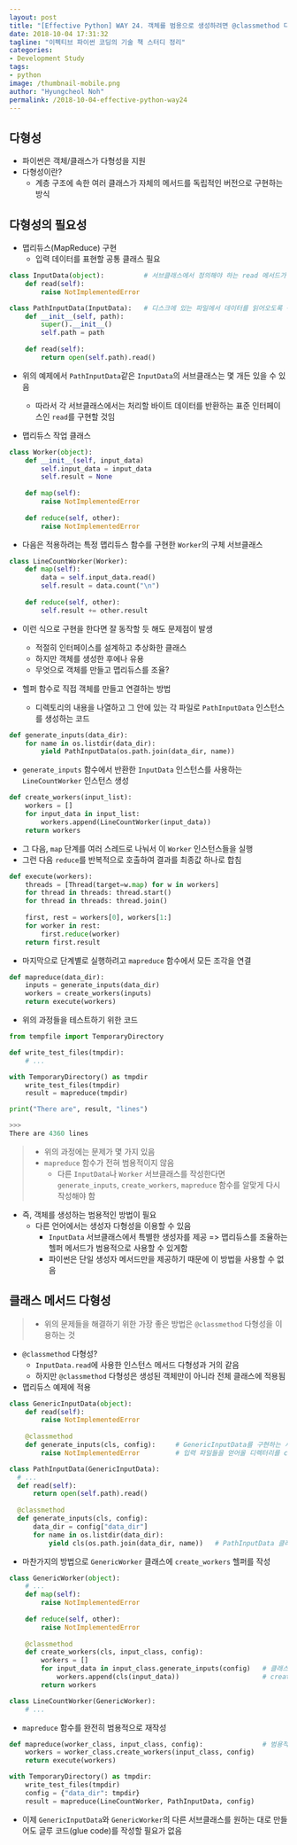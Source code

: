 ```yaml
---
layout: post
title: "[Effective Python] WAY 24. 객체를 범용으로 생성하려면 @classmethod 다형성을 이용하자"
date: 2018-10-04 17:31:32
tagline: "이펙티브 파이썬 코딩의 기술 책 스터디 정리"
categories:
- Development Study
tags:
- python
image: /thumbnail-mobile.png
author: "Hyungcheol Noh"
permalink: /2018-10-04-effective-python-way24
---
```


## 다형성
- 파이썬은 객체/클래스가 다형성을 지원
- 다형성이란?
  - 계층 구조에 속한 여러 클래스가 자체의 메서드를 독립적인 버전으로 구현하는 방식

## 다형성의 필요성
- 맵리듀스(MapReduce) 구현
  - 입력 데이터를 표현할 공통 클래스 필요

```python
class InputData(object):          # 서브클래스에서 정의해야 하는 read 메서드가 있는 입력 데이터 클래스
    def read(self):
        raise NotImplementedError

class PathInputData(InputData):   # 디스크에 있는 파일에서 데이터를 읽어오도록 구현한 InputData의 서브클래스
    def __init__(self, path):
        super().__init__()
        self.path = path
    
    def read(self):
        return open(self.path).read()
```

- 위의 예제에서 `PathInputData`같은 `InputData`의 서브클래스는 몇 개든 있을 수 있음
  - 따라서 각 서브클래스에서는 처리할 바이트 데이터를 반환하는 표준 인터페이스인 `read`를 구현할 것임
  
- 맵리듀스 작업 클래스

```python
class Worker(object):
    def __init__(self, input_data)
        self.input_data = input_data
        self.result = None
    
    def map(self):
        raise NotImplementedError
        
    def reduce(self, other):
        raise NotImplementedError

```

- 다음은 적용하려는 특정 맵리듀스 함수를 구현한 `Worker`의 구체 서브클래스

```python
class LineCountWorker(Worker):
    def map(self):
        data = self.input_data.read()
        self.result = data.count("\n")
    
    def reduce(self, other):
        self.result += other.result
```

- 이런 식으로 구현을 한다면 잘 동작할 듯 해도 문제점이 발생
  - 적절히 인터페이스를 설계하고 추상화한 클래스
  - 하지만 객체를 생성한 후에나 유용
  - 무엇으로 객체를 만들고 맵리듀스를 조율?

- 헬퍼 함수로 직접 객체를 만들고 연결하는 방법
  - 디렉토리의 내용을 나열하고 그 안에 있는 각 파일로 `PathInputData` 인스턴스를 생성하는 코드

```python
def generate_inputs(data_dir):
    for name in os.listdir(data_dir):
        yield PathInputData(os.path.join(data_dir, name))
```

- `generate_inputs` 함수에서 반환한 `InputData` 인스턴스를 사용하는 `LineCountWorker` 인스턴스 생성

```python
def create_workers(input_list):
    workers = []
    for input_data in input_list:
        workers.append(LineCountWorker(input_data))
    return workers
```

- 그 다음, `map` 단계를 여러 스레드로 나눠서 이 `Worker` 인스턴스들을 실행
- 그런 다음 `reduce`를 반복적으로 호출하여 결과를 최종값 하나로 합침

```python
def execute(workers):
    threads = [Thread(target=w.map) for w in workers]
    for thread in threads: thread.start()
    for thread in threads: thread.join()
    
    first, rest = workers[0], workers[1:]
    for worker in rest:
        first.reduce(worker)
    return first.result
```

- 마지막으로 단계별로 실행하려고 `mapreduce` 함수에서 모든 조각을 연결

```python
def mapreduce(data_dir):
    inputs = generate_inputs(data_dir)
    workers = create_workers(inputs)
    return execute(workers)
```

- 위의 과정들을 테스트하기 위한 코드

```python
from tempfile import TemporaryDirectory

def write_test_files(tmpdir):
    # ...

with TemporaryDirectory() as tmpdir
    write_test_files(tmpdir)
    result = mapreduce(tmpdir)

print("There are", result, "lines")

>>>
There are 4360 lines
```

>- 위의 과정에는 문제가 몇 가지 있음
>  - `mapreduce` 함수가 전혀 범용적이지 않음
>    - 다른 `InputData`나 `Worker` 서브클래스를 작성한다면 `generate_inputs`, `create_workers`, `mapreduce` 함수를 알맞게 다시 작성해야 함

- 즉, 객체를 생성하는 범용적인 방법이 필요
  - 다른 언어에서는 생성자 다형성을 이용할 수 있음
    - `InputData` 서브클래스에서 특별한 생성자를 제공 => 맵리듀스를 조율하는 헬퍼 메서드가 범용적으로 사용할 수 있게함
    - 파이썬은 단일 생성자 메서드만을 제공하기 때문에 이 방법을 사용할 수 없음

## 클래스 메서드 다형성
>- 위의 문제들을 해결하기 위한 가장 좋은 방법은 `@classmethod` 다형성을 이용하는 것
- `@classmethod` 다형성?
  - `InputData.read`에 사용한 인스턴스 메서드 다형성과 거의 같음
  - 하지만 `@classmethod` 다형성은 생성된 객체만이 아니라 전체 클래스에 적용됨
- 맵리듀스 예제에 적용

```python
class GenericInputData(object):
    def read(self):
        raise NotImplementedError
        
    @classmethod
    def generate_inputs(cls, config):     # GenericInputData를 구현하는 서브클래스가 해석할 설정 파라미터들을 담은 딕셔너리를 입력 받음
        raise NotImplementedError         # 입력 파일들을 얻어올 디렉터리를 config로 알아냄
```

```python
class PathInputData(GenericInputData):
  # ...
  def read(self):
      return open(self.path).read()
  
  @classmethod
  def generate_inputs(cls, config):
      data_dir = config["data_dir"]
      for name in os.listdir(data_dir):
          yield cls(os.path.join(data_dir, name))   # PathInputData 클래스 인스턴스 생성
```

- 마찬가지의 방법으로 `GenericWorker` 클래스에 `create_workers` 헬퍼를 작성


```python
class GenericWorker(object):
    # ...
    def map(self):
        raise NotImplementedError
    
    def reduce(self, other):
        raise NotImplementedError
    
    @classmethod
    def create_workers(cls, input_class, config):
        workers = []
        for input_data in input_class.generate_inputs(config)   # 클래스 다형성
            workers.append(cls(input_data))                     # create_workers가 __init__ 메서드를 직접 사용하지 않고 GenericWorker를 생성 => cls를 호출함으로써 가능
        return workers

class LineCountWorker(GenericWorker):
    # ...
```

- `mapreduce` 함수를 완전히 범용적으로 재작성

```python
def mapreduce(worker_class, input_class, config):               # 범용적으로 동작하기 위해 이전보다 더 많은 파라미터를 요구함
    workers = worker_class.create_workers(input_class, config)
    return execute(workers)

with TemporaryDirectory() as tmpdir:
    write_test_files(tmpdir)
    config = {"data_dir": tmpdir}
    result = mapreduce(LineCountWorker, PathInputData, config)
```

- 이제 `GenericInputData`와 `GenericWorker`의 다른 서브클래스를 원하는 대로 만들어도 글루 코드(glue code)를 작성할 필요가 없음

